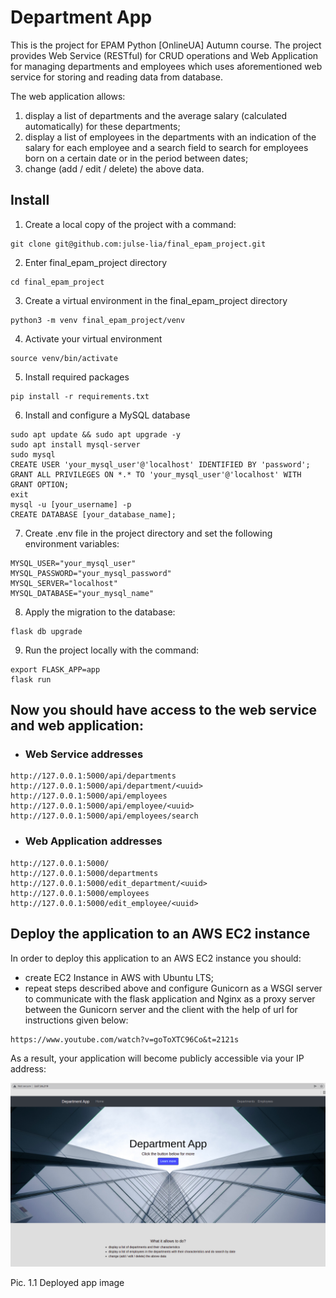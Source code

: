 # Department App 

This is the project for EPAM Python [OnlineUA] Autumn course. The project provides
Web Service (RESTful) for CRUD operations and Web Application for managing departments 
and employees which uses aforementioned web service for storing and reading data
from database.

The web application allows:
1. display a list of departments and the average salary (calculated automatically) for these departments;
2. display a list of employees in the departments with an indication of the salary for each employee and a search field to search for employees born on a certain date or in the period between dates;
3. change (add / edit / delete) the above data.

## Install

1. Create a local copy of the project with a command:
```
git clone git@github.com:julse-lia/final_epam_project.git
```
2. Enter final_epam_project directory
```
cd final_epam_project
```
3. Create a virtual environment in the final_epam_project directory
```
python3 -m venv final_epam_project/venv
```
4. Activate your virtual environment
```
source venv/bin/activate
```
5. Install required packages 
```
pip install -r requirements.txt
```
6. Install and configure a MySQL database
```
sudo apt update && sudo apt upgrade -y 
sudo apt install mysql-server
sudo mysql
CREATE USER 'your_mysql_user'@'localhost' IDENTIFIED BY 'password';
GRANT ALL PRIVILEGES ON *.* TO 'your_mysql_user'@'localhost' WITH GRANT OPTION;
exit
mysql -u [your_username] -p
CREATE DATABASE [your_database_name];
```
7. Create .env file in the project directory and set the following environment variables:
```
MYSQL_USER="your_mysql_user"
MYSQL_PASSWORD="your_mysql_password"
MYSQL_SERVER="localhost"
MYSQL_DATABASE="your_mysql_name"
```
8. Apply the migration to the database:
```
flask db upgrade
```
9. Run the project locally with the command:
```
export FLASK_APP=app
flask run
```
## Now you should have access to the web service and web application:
* ### Web Service addresses
```
http://127.0.0.1:5000/api/departments
http://127.0.0.1:5000/api/department/<uuid>
http://127.0.0.1:5000/api/employees
http://127.0.0.1:5000/api/employee/<uuid>
http://127.0.0.1:5000/api/employees/search
```
* ### Web Application addresses
```
http://127.0.0.1:5000/
http://127.0.0.1:5000/departments
http://127.0.0.1:5000/edit_department/<uuid>
http://127.0.0.1:5000/employees
http://127.0.0.1:5000/edit_employee/<uuid>
```
## Deploy the application to an AWS EC2 instance
In order to deploy this application to an AWS EC2 instance you should:
* create EC2 Instance in AWS with Ubuntu LTS;
* repeat steps described above and configure Gunicorn as a WSGI server to communicate
with the flask application and Nginx as a proxy server between the Gunicorn server and the
client with the help of url for instructions given below:
```
https://www.youtube.com/watch?v=goToXTC96Co&t=2121s
```
As a result, your application will become publicly accessible via your IP address:

![Deployed_App](department_app/static/images/deployed.png)
<figcaption>Pic. 1.1 Deployed app image</figcaption>
